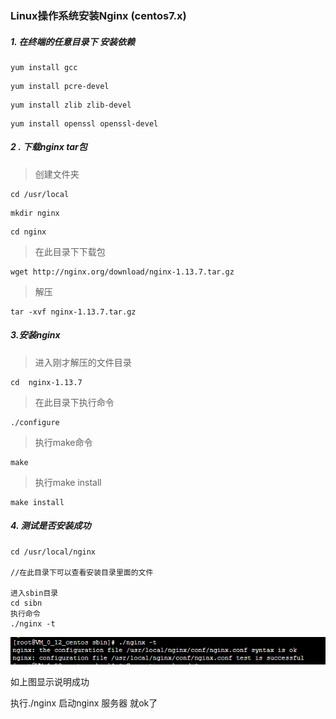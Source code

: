 ### Linux操作系统安装Nginx (centos7.x)

##### 1. 在终端的任意目录下 安装依赖

 ```
yum install gcc
 ```

```
yum install pcre-devel
```

```
yum install zlib zlib-devel
```

```
yum install openssl openssl-devel
```

##### 2 . 下载nginx tar包

> 创建文件夹

```
cd /usr/local
```

```
mkdir nginx
```

```
cd nginx 
```

> 在此目录下下载包

```
wget http://nginx.org/download/nginx-1.13.7.tar.gz
```

> 解压

```
tar -xvf nginx-1.13.7.tar.gz
```

##### 3.安装nginx

> 进入刚才解压的文件目录

```
cd  nginx-1.13.7
```

> 在此目录下执行命令

```
./configure
```

>  执行make命令

```
make
```

> 执行make install

```
make install
```

##### 4. 测试是否安装成功

```
cd /usr/local/nginx

//在此目录下可以查看安装目录里面的文件

进入sbin目录
cd sibn
执行命令
./nginx -t
```

![执行成功显示图样](\images\QQ截图20181216134404.png)

如上图显示说明成功 

执行./nginx 启动nginx 服务器 就ok了
